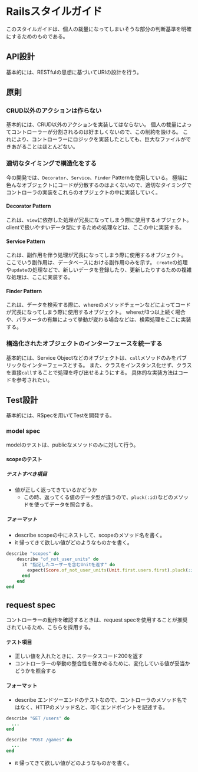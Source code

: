 # Railsスタイルガイド
このスタイルガイドは、個人の裁量になってしまいそうな部分の判断基準を明確にするためのものである。

## API設計
基本的には、RESTfulの思想に基づいてURIの設計を行う。

## 原則

### CRUD以外のアクションは作らない
基本的には、CRUD以外のアクションを実装してはならない。
個人の裁量によってコントローラーが分割されるのは好ましくないので、この制約を設ける。
これにより、コントローラーにロジックを実装したとしても、巨大なファイルができあがることはほとんどない。

### 適切なタイミングで構造化をする
今の開発では、`Decorator`、`Service`、`Finder` Patternを使用している。
極端に色んなオブジェクトにコードが分散するのはよくないので、適切なタイミングでコントローラの実装をこれらのオブジェクトの中に実装していく。

#### Decorator Pattern
これは、`view`に依存した処理が冗長になってしまう際に使用するオブジェクト。
clientで扱いやすいデータ型にするための処理などは、ここの中に実装する。

#### Service Pattern
これは、副作用を伴う処理が冗長になってしまう際に使用するオブジェクト。
ここでいう副作用は、データベースにおける副作用のみを示す。
`create`の処理や`update`の処理などで、新しいデータを登録したり、更新したりするための複雑な処理は、ここに実装する。

#### Finder Pattern
これは、データを検索する際に、whereのメソッドチェーンなどによってコードが冗長になってしまう際に使用するオブジェクト。
whereが3つ以上続く場合や、パラメータの有無によって挙動が変わる場合などは、検索処理をここに実装する。

### 構造化されたオブジェクトのインターフェースを統一する
基本的には、Service Objectなどのオブジェクトは、`call`メソッドのみをパブリックなインターフェースとする。
また、クラスをインスタンス化せず、クラスを直接`call`することで処理を呼び出せるようにする。
具体的な実装方法はコードを参考されたい。

## Test設計
基本的には、RSpecを用いてTestを開発する。

### model spec
modelのテストは、publicなメソッドのみに対して行う。

#### scopeのテスト
##### テストすべき項目
- 値が正しく返ってきているかどうか
    - この時、返ってくる値のデータ型が違うので、`pluck(:id)`などのメソッドを使ってデータを照合する。

##### フォーマット
- describe
scopeの中にネストして、scopeのメソッド名を書く。
- it
帰ってきて欲しい値がどのようなものかを書く。

```ruby
describe "scopes" do
    describe "of_not_user_units" do
      it "指定したユーザーを含むUnitを返す" do
        expect(Score.of_not_user_units(Unit.first.users.first).pluck(:id)).to eq Unit.second.scores.pluck(:id)
      end
    end
end

```

## request spec
コントローラーの動作を確認するときは、request specを使用することが推奨されているため、こちらを採用する。

#### テスト項目
- 正しい値を入れたときに、ステータスコード200を返す
- コントローラーの挙動の整合性を確かめるために、変化している値が妥当かどうかを照合する

#### フォーマット
- describe
エンドツーエンドのテストなので、コントローラのメソッド名ではなく、HTTPのメソッド名と、叩くエンドポイントを記述する。
``` ruby
describe "GET /users" do
  ...
end

```

```ruby
describe "POST /games" do
  ...
end

```
- it
帰ってきて欲しい値がどのようなものかを書く。
